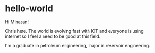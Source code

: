 # hello-world

Hi Minasan!

Chris here. The world is evolving fast with IOT and everyone is using internet so I feel a need to be good at this field.

I'm a graduate in petroleum engineering, major in reservoir engineering.
